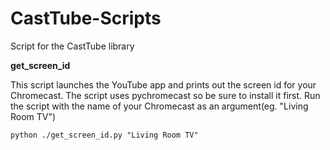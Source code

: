 # CastTube-Scripts
Script for the CastTube library

**get_screen_id**

This script launches the YouTube app and prints out the screen id for your Chromecast.
The script uses pychromecast so be sure to install it first.
Run the script with the name of your Chromecast as an argument(eg. "Living Room TV")

```
python ./get_screen_id.py "Living Room TV"
